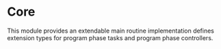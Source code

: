# Core

This module provides an extendable main routine implementation defines extension types for program phase tasks and program phase controllers. 